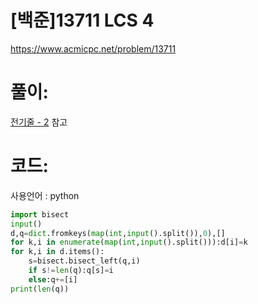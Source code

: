 # [백준]13711 LCS 4


https://www.acmicpc.net/problem/13711

# 풀이:

[전기줄 - 2](https://jyukki97.github.io/2568/) 참고



# **코드:** 

사용언어 :  python

```python
import bisect
input()
d,q=dict.fromkeys(map(int,input().split()),0),[]
for k,i in enumerate(map(int,input().split())):d[i]=k
for k,i in d.items():
    s=bisect.bisect_left(q,i)
    if s!=len(q):q[s]=i
    else:q+=[i]
print(len(q))
```


